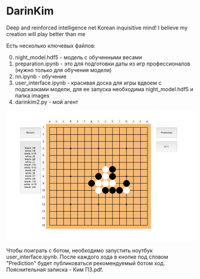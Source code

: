# DarinKim
Deep and reinforced intelligence net Korean inquisitive mind! 
I believe my creation will play better than me

Есть несколько ключевых файлов:

0) night_model.hdf5 - модель с обученными весами
1) preparation.ipynb - это для подготовки даты из игр профессионалов (нужно только для обучения модели)
2) nn.ipynb - обучение
3) user_interface.ipynb - красивая доска для игры вдвоем с подсказками модели, для ее запуска необходима night_model.hdf5 и папка images
4) darinkim2.py - мой агент

![Screenshot](/images/BOARD_EXAMPLE.png)

Чтобы поиграть с ботом, необходимо запустить ноутбук user_interface.ipynb. После каждого хода в кнопке под словом "Prediction" будет публиковаться рекомендуемый ботом ход. Пояснительная записка - Ким ПЗ.pdf. 
